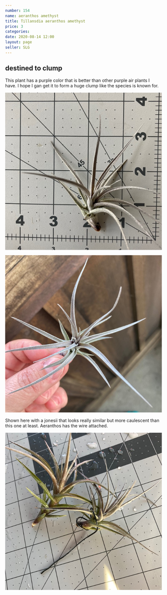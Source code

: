 ```yaml
---
number: 154
name: aeranthos amethyst
title: Tillansdia aeranthos amethyst
price: 3
categories: 
date: 2020-08-14 12:00
layout: page
seller: SLG
---
```

## destined to clump

This plant has a purple color that is better than other purple air plants I have. I hope I gan get it to form a huge clump like the species is known for.

!["Tillandsia aeranthos amethyst"](/i/IMG_0721.jpeg "Tillandsia aeranthos amethyst")

!["Tillandsia aeranthos amethyst"](/i/IMG_0722.jpeg "Tillandsia aeranthos amethyst")

Shown here with a jonesii that looks really similar but more caulescent than this one at least. Aeranthos has the wire attached.

!["Tillandsia aeranthos amethyst"](/i/IMG_0782.jpeg "Tillandsia aeranthos amethyst")
